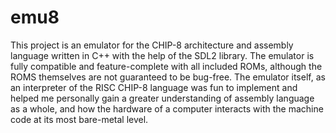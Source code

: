 # emu8
This project is an emulator for the CHIP-8 architecture and assembly language written in C++ with the help of the SDL2 library.
The emulator is fully compatible and feature-complete with all included ROMs, although the ROMS themselves are not guaranteed to be bug-free.
The emulator itself, as an interpreter of the RISC CHIP-8 language was fun to implement and helped me personally gain a greater understanding of assembly language as a whole,
and how the hardware of a computer interacts with the machine code at its most bare-metal level.
